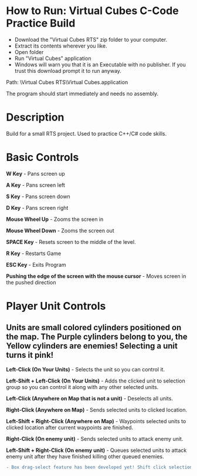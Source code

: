 # How to Run: Virtual Cubes C-Code Practice Build
- Download the "Virtual Cubes RTS" zip folder to your computer. 
- Extract its contents wherever you like.
- Open folder
- Run "Virtual Cubes" application
- Windows will warn you that it is an Executable with no publisher. If you trust this download prompt it to run anyway.

Path: \Virtual Cubes RTS\Virtual Cubes.application

The program should start immediately and needs no assembly.

# Description
Build for a small RTS project. Used to practice C++/C# code skills.

# Basic Controls

**W Key** - Pans screen up

**A Key** - Pans screen left

**S Key** - Pans screen down

**D Key** - Pans screen right

**Mouse Wheel Up** - Zooms the screen in

**Mouse Wheel Down** - Zooms the screen out

**SPACE Key** - Resets screen to the middle of the level.

**R Key** - Restarts Game

**ESC Key** - Exits Program

**Pushing the edge of the screen with the mouse cursor** - Moves screen in the pushed direction

# Player Unit Controls
## Units are small colored cylinders positioned on the map. The Purple cylinders belong to you, the Yellow cylinders are enemies! Selecting a unit turns it pink!

**Left-Click (On Your Units)** - Selects the unit so you can control it.

**Left-Shift + Left-Click (On Your Units)** - Adds the clicked unit to selection group so you can control it along with any other selected units.

**Left-Click (Anywhere on Map that is not a unit)** - Deselects all units.

**Right-Click (Anywhere on Map)** - Sends selected units to clicked location.

**Left-Shift + Right-Click (Anywhere on Map)** - Waypoints selected units to clicked location after current waypoints are finished.

**Right-Click (On enemy unit)** - Sends selected units to attack enemy unit.

**Left-Shift + Right-Click (On enemy unit)** - Queues selected units to attack enemy unit after they have finished killing other queued enemies.

```diff
- Box drag-select feature has been developed yet! Shift click selections are only supported in this version!
```


